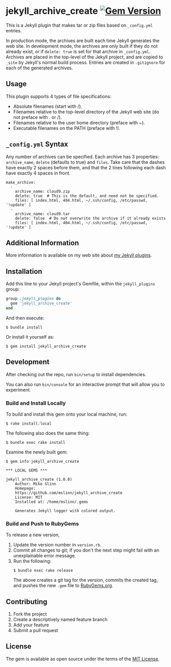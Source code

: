 jekyll_archive_create
[![Gem Version](https://badge.fury.io/rb/jekyll_archive_create.svg)](https://badge.fury.io/rb/jekyll_archive_create)
===========

This is a Jekyll plugin that makes tar or zip files based on `_config.yml` entries.

In production mode, the archives are built each time Jekyll generates the web site. In development mode, the archives are only built if they do not already exist, or if `delete: true` is set for that archive in `_config.yml`. Archives are placed in the top-level of the Jekyll project, and are copied to `_site` by Jekyll's normal build process. Entries are created in `.gitignore` for each of the generated archives.

## Usage
This plugin supports 4 types of file specifications:

 * Absolute filenames (start with /).
 * Filenames relative to the top-level directory of the Jekyll web site (do not preface with . or /).
 * Filenames relative to the user home directory (preface with ~).
 * Executable filenames on the PATH (preface with !).

## `_config.yml` Syntax
Any number of archives can be specified. Each archive has 3 properties: `archive_name`, `delete` (defaults to true) and `files`. Take care that the dashes have exactly 2 spaces before them, and that the 2 lines following each dash have exactly 4 spaces in front.

```
make_archive:
  -
    archive_name: cloud9.zip
    delete: true  # This is the default, and need not be specified.
    files: [ index.html, 404.html, ~/.ssh/config, /etc/passwd, '!update' ]
  -
    archive_name: cloud9.tar
    delete: false  # Do not overwrite the archive if it already exists
    files: [ index.html, 404.html, ~/.ssh/config, /etc/passwd, '!update' ]
```


## Additional Information
More information is available on my web site about [my Jekyll plugins](https://www.mslinn.com/blog/2020/10/03/jekyll-plugins.html).


## Installation

Add this line to your Jekyll project's Gemfile, within the `jekyll_plugins` group:

```ruby
group :jekyll_plugins do
  gem 'jekyll_archive_create'
end
```

And then execute:

    $ bundle install

Or install it yourself as:

    $ gem install jekyll_archive_create


## Development

After checking out the repo, run `bin/setup` to install dependencies.

You can also run `bin/console` for an interactive prompt that will allow you to experiment.


### Build and Install Locally
To build and install this gem onto your local machine, run:
```shell
$ rake install:local
```

The following also does the same thing:
```shell
$ bundle exec rake install
```

Examine the newly built gem:
```shell
$ gem info jekyll_archive_create

*** LOCAL GEMS ***

jekyll_archive_create (1.0.0)
    Author: Mike Slinn
    Homepage:
    https://github.com/mslinn/jekyll_archive_create
    License: MIT
    Installed at: /home/mslinn/.gems

    Generates Jekyll logger with colored output.
```


### Build and Push to RubyGems
To release a new version,
  1. Update the version number in `version.rb`.
  2. Commit all changes to git; if you don't the next step might fail with an unexplainable error message.
  3. Run the following:
     ```shell
     $ bundle exec rake release
     ```
     The above creates a git tag for the version, commits the created tag,
     and pushes the new `.gem` file to [RubyGems.org](https://rubygems.org).


## Contributing

1. Fork the project
2. Create a descriptively named feature branch
3. Add your feature
4. Submit a pull request


## License

The gem is available as open source under the terms of the [MIT License](https://opensource.org/licenses/MIT).
